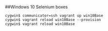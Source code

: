 ##Windows 10 Selenium boxes
```
cygwin$ communicator=ssh vagrant up win10Base
cygwin$ vagrant reload win10Base --provision
cygwin$ vagrant reload win10Base
```
